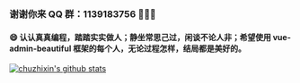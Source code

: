 ### 谢谢你来 QQ 群：1139183756 👋👋👋

#### 😄 认认真真编程，踏踏实实做人；静坐常思己过，闲谈不论人非；希望使用 vue-admin-beautiful 框架的每个人，无论过程怎样，结局都是美好的。

[![chuzhixin's github stats](https://github-readme-stats.vercel.app/api?username=chuzhixin)](https://github.com/chuzhixin/vue-admin-beautiful)
